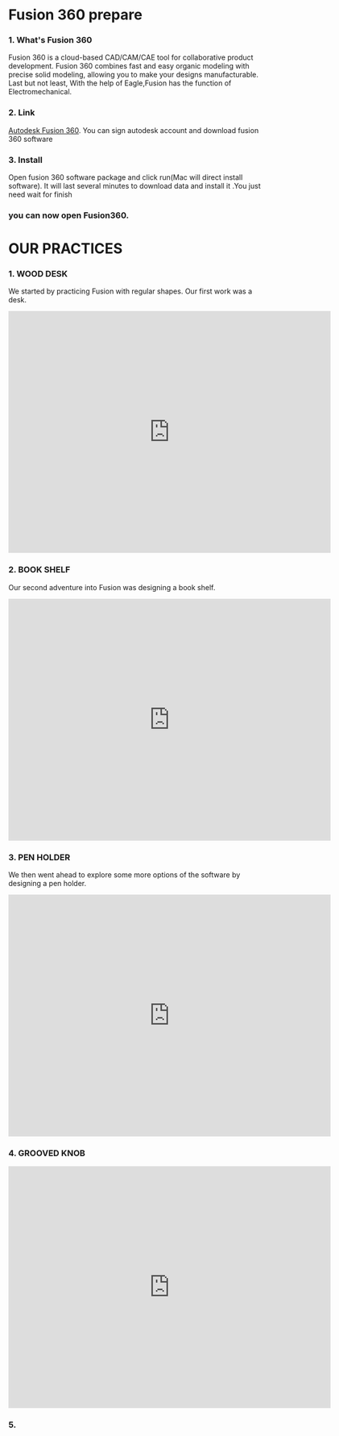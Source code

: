 # Fusion 360 prepare
### 1. What's Fusion 360
Fusion 360 is a cloud-based CAD/CAM/CAE tool for collaborative product development. Fusion 360 combines fast and easy organic modeling with precise solid modeling, allowing you to make your designs manufacturable. Last but not least, With the help of Eagle,Fusion has the function of Electromechanical.

### 2. Link
[Autodesk Fusion 360](https://www.autodesk.com/products/fusion-360/free-trial). You can sign autodesk account and download fusion 360 software

### 3. Install
Open fusion 360 software package and click run(Mac will direct install software). It will last several minutes to download data and install it .You just need wait for finish

### you can now open Fusion360.



# OUR PRACTICES 

### 1. WOOD DESK
We started by practicing Fusion with regular shapes. Our first work was a desk.

<iframe src="https://myhub.autodesk360.com/ue28cacf9/shares/public/SH35dfcQT936092f0e43a4aeb421f50eddaa?mode=embed" width="640" height="480" allowfullscreen="true" webkitallowfullscreen="true" mozallowfullscreen="true"  frameborder="0"></iframe>

### 2. BOOK SHELF 
Our second adventure into Fusion was designing a book shelf. 

<iframe src="https://myhub.autodesk360.com/ue28cacf9/shares/public/SH35dfcQT936092f0e433af5a14d027cbdba?mode=embed" width="640" height="480" allowfullscreen="true" webkitallowfullscreen="true" mozallowfullscreen="true"  frameborder="0"></iframe>

### 3. PEN HOLDER
We then went ahead to explore some more options of the software by designing a pen holder.

<iframe src="https://myhub.autodesk360.com/ue28cacf9/shares/public/SH35dfcQT936092f0e43a3ce1aaa54da8bdd?mode=embed" width="640" height="480" allowfullscreen="true" webkitallowfullscreen="true" mozallowfullscreen="true"  frameborder="0"></iframe>

### 4. GROOVED KNOB

<iframe src="https://myhub.autodesk360.com/ue28cacf9/shares/public/SH35dfcQT936092f0e433d5a189cd0646c56?mode=embed" width="640" height="480" allowfullscreen="true" webkitallowfullscreen="true" mozallowfullscreen="true"  frameborder="0"></iframe>

### 5. 
